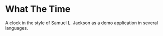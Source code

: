 # What The Time

A clock in the style of Samuel L. Jackson as a demo application in several languages.
